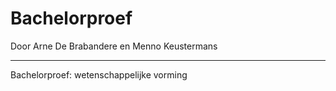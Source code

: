 Bachelorproef
=============

Door Arne De Brabandere en Menno Keustermans

-------------

Bachelorproef: wetenschappelijke vorming
